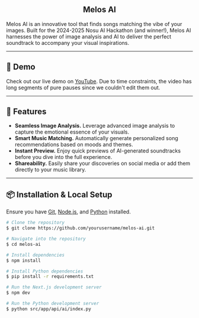 <h2 align="center">
  <strong>Melos AI</strong>
</h2>

Melos AI is an innovative tool that finds songs matching the vibe of your images. Built for the 2024-2025 Nosu AI Hackathon (and winner!), Melos AI harnesses the power of image analysis and AI to deliver the perfect soundtrack to accompany your visual inspirations.

---

## 🎥 Demo

Check out our live demo on [YouTube](https://youtu.be/A2E1Z0qH8Rk). Due to time constraints, the video has long segments of pure pauses since we couldn't edit them out.

---

## 🎵 Features

- **Seamless Image Analysis.** Leverage advanced image analysis to capture the emotional essence of your visuals.
- **Smart Music Matching.** Automatically generate personalized song recommendations based on moods and themes.
- **Instant Preview.** Enjoy quick previews of AI-generated soundtracks before you dive into the full experience.
- **Shareability.** Easily share your discoveries on social media or add them directly to your music library.

---

## 📦 Installation & Local Setup

Ensure you have [Git](https://git-scm.com), [Node.js](https://nodejs.org/en/download/), and [Python](https://www.python.org/) installed.

```bash
# Clone the repository
$ git clone https://github.com/yourusername/melos-ai.git

# Navigate into the repository
$ cd melos-ai

# Install dependencies
$ npm install

# Install Python dependencies
$ pip install -r requirements.txt

# Run the Next.js development server
$ npm dev

# Run the Python development server
$ python src/app/api/ai/index.py
```

